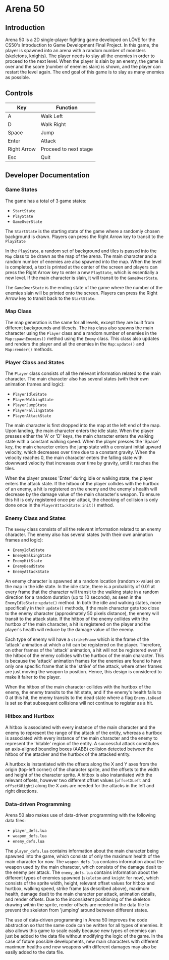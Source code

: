# Arena 50

## Introduction

Arena 50 is a 2D single-player fighting game developed on LÖVE for the CS50's Introduction to Game Development Final Project. In this game, the player is spawned into an arena with a random number of monsters (skeletons, knights). The player needs to slay all the enemies in order to proceed to the next level. When the player is slain by an enemy, the game is over and the score (number of enemies slain) is shown, and the player can restart the level again. The end goal of this game is to slay as many enemies as possible.

## Controls

|    Key    |  Function  |
|-----------|------------|
|     A     | Walk Left  |
|     D     | Walk Right |
|   Space   |   Jump     |
|   Enter   |   Attack   |
|Right Arrow|Proceed to next stage|
|    Esc    |   Quit     |

## Developer Documentation

### Game States

The game has a total of 3 game states:
- `StartState`
- `PlayState`
- `GameOverState`

The `StartState` is the starting state of the game where a randomly chosen background is drawn. Players can press the Right Arrow key to transit to the `PlayState`

In the `PlayState`, a random set of background and tiles is passed into the `Map` class to be drawn as the map of the arena. The main character and a random number of enemies are also spawned into the map. When the level is completed, a text is printed at the center of the screen and players can press the Right Arrow key to enter a new `PlayState`, which is essentially a new level. If the main character is slain, it will transit to the `GameOverState`.

The `GameOverState` is the ending state of the game where the number of the enemies slain will be printed onto the screen. Players can press the Right Arrow key to transit back to the `StartState`.

### Map Class

The map generation is the same for all levels, except they are built from different backgrounds and tilesets. The `Map` class also spawns the main character using the `Player` class and a random number of enemies in the `Map:spawnEnemies()` method using the `Enemy` class. This class also updates and renders the player and all the enemies in the `Map:update()` and `Map:render()` methods.

### Player Class and States

The `Player` class consists of all the relevant information related to the main character. The main character also has several states (with their own animation frames and logic):

- `PlayerIdleState`
- `PlayerWalkingState`
- `PlayerJumpState`
- `PlayerFallingState`
- `PlayerAttackState`

The main character is first dropped into the map at the left end of the map. Upon landing, the main character enters the idle state. When the player presses either the 'A' or 'D' keys, the main character enters the walking state with a constant walking speed. When the player presses the 'Space' key, the main character enters the jump state with a constant initial upward velocity, which decreases over time due to a constant gravity. When the velocity reaches 0, the main character enters the falling state with downward velocity that increases over time by gravity, until it reaches the tiles. 

When the player presses 'Enter' during idle or walking state, the player enters the attack state. If the hitbox of the player collides with the hurtbox of an enemy, a hit is registered on the enemy and the enemy's health will decrease by the damage value of the main character's weapon. To ensure this hit is only registered once per attack, the checking of collision is only done once in the `PlayerAttackState:init()` method.

### Enemy Class and States

The `Enemy` class consists of all the relevant information related to an enemy character. The enemy also has several states (with their own animation frames and logic):

- `EnemyIdleState`
- `EnemyWalkingState`
- `EnemyHitState`
- `EnemyDeadState`
- `EnemyAttackState`

An enemy character is spawned at a random location (random x-value) on the map in the idle state. In the idle state, there is a probability of 0.01 at every frame that the character will transit to the walking state in a random direction for a random duration (up to 10 seconds), as seen in the `EnemyIdleState:update()` method. In both the idle and walking states, more specifically in their `update()` methods, if the main character gets too close to the enemy character (approximately 50 pixels distance), the enemy will transit to the attack state. If the hitbox of the enemy collides with the hurtbox of the main character, a hit is registered on the player and the player's health will reduce by the damage value of the enemy.

Each type of enemy will have a `strikeFrame` which is the frame of the 'attack' animation at which a hit can be registered on the player. Therefore, on other frames of the 'attack' animation, a hit will not be registered even if the hitbox of the enemy collides with the hurtbox of the main character. This is because the 'attack' animation frames for the enemies are found to have only one specific frame that is the 'strike' of the attack, where other frames are just moving the weapon to position. Hence, this design is considered to make it fairer to the player.

When the hitbox of the main character collides with the hurtbox of the enemy, the enemy transits to the hit state, and if the enemy's health falls to 0 at this hit, the enemy transits to the dead state where a flag `Enemy.isDead` is set so that subsequent collisions will not continue to register as a hit.

### Hitbox and Hurtbox

A hitbox is associated with every instance of the main character and the enemy to represent the range of the attack of the entity, whereas a hurtbox is associated with every instance of the main character and the enemy to represent the 'hitable' region of the entity. A successful attack constitutes an axis-aligned bounding boxes (AABB) collision detected between the hitbox of the attacker and the hurtbox of the attacked entity.

A hurtbox is instantiated with the offsets along the X and Y axes from the origin (top-left corner) of the character sprite, and the offsets to the width and height of the character sprite. A hitbox is also instantiated with the relevant offsets, however two different offset values (`offsetXLeft` and `offsetXRight`) along the X axis are needed for the attacks in the left and right directions.

### Data-driven Programming

Arena 50 also makes use of data-driven programming with the following data files:

- `player_defs.lua`
- `weapon_defs.lua`
- `enemy_defs.lua`

The `player_defs.lua` contains information about the main character being spawned into the game, which consists of only the maximum health of the main character for now. The `weapon_defs.lua` contains information about the weapon used by the main character, which consists of the damage dealt to the enemy per attack. The `enemy_defs.lua` contains information about the different types of enemies spawned (`skeleton` and `knight` for now), which consists of the sprite width, height, relevant offset values for hitbox and hurtbox, walking speed, strike frame (as described above), maximum health, damage dealt to the main character per attack, animation details, and render offsets. Due to the inconsistent positioning of the skeleton drawing within the sprite, render offsets are needed in the data file to prevent the skeleton from 'jumping' around between different states.

The use of data-driven programming in Arena 50 improves the code abstraction so that the same code can be written for all types of enemies. It also allows this game to scale easily because new types of enemies can just be added to the data file without modifying the logic of the game. In the case of future possible developments, new main characters with different maximum healths and new weapons with different damages may also be easily added to the data file.